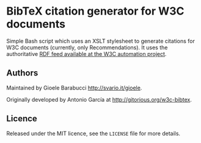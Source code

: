 BibTeX citation generator for W3C documents
===========================================

Simple Bash script which uses an XSLT stylesheet to generate citations for
W3C documents (currently, only Recommendations). It uses the authoritative
[RDF feed available at the W3C automation
project](http://www.w3.org/2002/01/tr-automation/tr.rdf).


Authors
-------

Maintained by Gioele Barabucci <http://svario.it/gioele>.

Originally developed by Antonio García at <http://gitorious.org/w3c-bibtex>.


Licence
-------

Released under the MIT licence, see the `LICENSE` file for more details.
